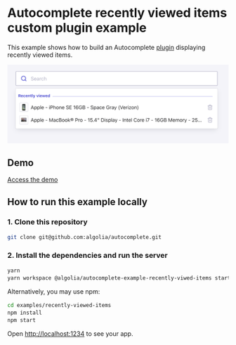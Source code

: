# Autocomplete recently viewed items custom plugin example

This example shows how to build an Autocomplete [plugin](https://www.algolia.com/doc/ui-libraries/autocomplete/core-concepts/plugins/) displaying recently viewed items.

<p align="center"><img src="capture.png?raw=true" alt="A capture of the Autocomplete recently viewed items custom plugin demo" /></p>

## Demo

[Access the demo](https://codesandbox.io/s/github/algolia/autocomplete/tree/master/examples/recently-viewed-items)

## How to run this example locally

### 1. Clone this repository

```sh
git clone git@github.com:algolia/autocomplete.git
```

### 2. Install the dependencies and run the server

```sh
yarn
yarn workspace @algolia/autocomplete-example-recently-viwed-items start
```

Alternatively, you may use npm:

```sh
cd examples/recently-viewed-items
npm install
npm start
```

Open <http://localhost:1234> to see your app.